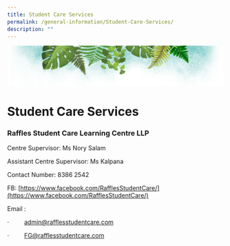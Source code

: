 ```yaml
---
title: Student Care Services
permalink: /general-information/Student-Care-Services/
description: ""
---
```

![](/images/Banner.png)

# Student Care Services

### **Raffles Student Care Learning Centre LLP**

Centre Supervisor: Ms Nory Salam  

Assistant Centre Supervisor: Ms Kalpana

Contact Number: 8386 2542

FB: [https://www.facebook.com/RafflesStudentCare/](https://www.facebook.com/RafflesStudentCare/)  

Email : 

·         [admin@rafflesstudentcare.com](mailto:admin@rafflesstudentcare.com)  

[](mailto:admin@rafflesstudentcare.com)

·         [FG@rafflesstudentcare.com](mailto:admin@rafflesstudentcare.com)
